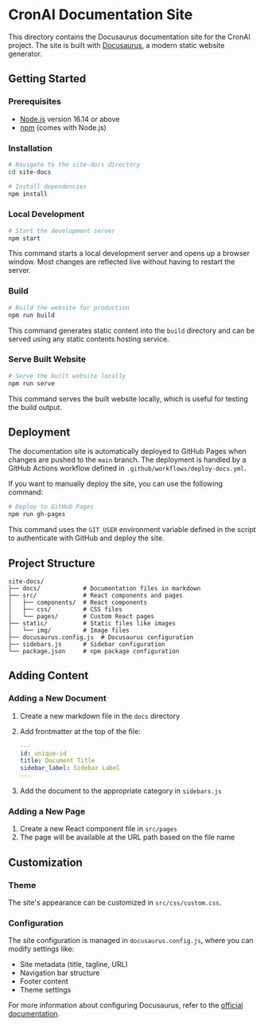 # CronAI Documentation Site

This directory contains the Docusaurus documentation site for the CronAI project. The site is built with [Docusaurus](https://docusaurus.io/), a modern static website generator.

## Getting Started

### Prerequisites

- [Node.js](https://nodejs.org/en/download/) version 16.14 or above
- [npm](https://www.npmjs.com/) (comes with Node.js)

### Installation

```bash
# Navigate to the site-docs directory
cd site-docs

# Install dependencies
npm install
```

### Local Development

```bash
# Start the development server
npm start
```

This command starts a local development server and opens up a browser window. Most changes are reflected live without having to restart the server.

### Build

```bash
# Build the website for production
npm run build
```

This command generates static content into the `build` directory and can be served using any static contents hosting service.

### Serve Built Website

```bash
# Serve the built website locally
npm run serve
```

This command serves the built website locally, which is useful for testing the build output.

## Deployment

The documentation site is automatically deployed to GitHub Pages when changes are pushed to the `main` branch. The deployment is handled by a GitHub Actions workflow defined in `.github/workflows/deploy-docs.yml`.

If you want to manually deploy the site, you can use the following command:

```bash
# Deploy to GitHub Pages
npm run gh-pages
```

This command uses the `GIT_USER` environment variable defined in the script to authenticate with GitHub and deploy the site.

## Project Structure

```text
site-docs/
├── docs/            # Documentation files in markdown
├── src/             # React components and pages
│   ├── components/  # React components
│   ├── css/         # CSS files
│   └── pages/       # Custom React pages
├── static/          # Static files like images
│   └── img/         # Image files
├── docusaurus.config.js  # Docusaurus configuration
├── sidebars.js      # Sidebar configuration
└── package.json     # npm package configuration
```

## Adding Content

### Adding a New Document

1. Create a new markdown file in the `docs` directory
2. Add frontmatter at the top of the file:

   ```yaml
   ---
   id: unique-id
   title: Document Title
   sidebar_label: Sidebar Label
   ---
   ```

3. Add the document to the appropriate category in `sidebars.js`

### Adding a New Page

1. Create a new React component file in `src/pages`
2. The page will be available at the URL path based on the file name

## Customization

### Theme

The site's appearance can be customized in `src/css/custom.css`.

### Configuration

The site configuration is managed in `docusaurus.config.js`, where you can modify settings like:

- Site metadata (title, tagline, URL)
- Navigation bar structure
- Footer content
- Theme settings

For more information about configuring Docusaurus, refer to the [official documentation](https://docusaurus.io/docs/configuration).
